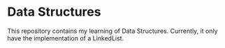 # Data Structures

This repository contains my learning of Data Structures. Currently, it only have the implementation of a LinkedList.